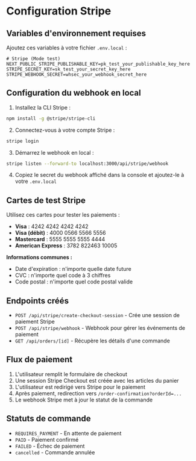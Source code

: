 # Configuration Stripe

## Variables d'environnement requises

Ajoutez ces variables à votre fichier `.env.local` :

```env
# Stripe (Mode test)
NEXT_PUBLIC_STRIPE_PUBLISHABLE_KEY=pk_test_your_publishable_key_here
STRIPE_SECRET_KEY=sk_test_your_secret_key_here
STRIPE_WEBHOOK_SECRET=whsec_your_webhook_secret_here
```

## Configuration du webhook en local

1. Installez la CLI Stripe :
```bash
npm install -g @stripe/stripe-cli
```

2. Connectez-vous à votre compte Stripe :
```bash
stripe login
```

3. Démarrez le webhook en local :
```bash
stripe listen --forward-to localhost:3000/api/stripe/webhook
```

4. Copiez le secret du webhook affiché dans la console et ajoutez-le à votre `.env.local`

## Cartes de test Stripe

Utilisez ces cartes pour tester les paiements :

- **Visa** : 4242 4242 4242 4242
- **Visa (débit)** : 4000 0566 5566 5556
- **Mastercard** : 5555 5555 5555 4444
- **American Express** : 3782 822463 10005

**Informations communes :**
- Date d'expiration : n'importe quelle date future
- CVC : n'importe quel code à 3 chiffres
- Code postal : n'importe quel code postal valide

## Endpoints créés

- `POST /api/stripe/create-checkout-session` - Crée une session de paiement Stripe
- `POST /api/stripe/webhook` - Webhook pour gérer les événements de paiement
- `GET /api/orders/[id]` - Récupère les détails d'une commande

## Flux de paiement

1. L'utilisateur remplit le formulaire de checkout
2. Une session Stripe Checkout est créée avec les articles du panier
3. L'utilisateur est redirigé vers Stripe pour le paiement
4. Après paiement, redirection vers `/order-confirmation?orderId=...`
5. Le webhook Stripe met à jour le statut de la commande

## Statuts de commande

- `REQUIRES_PAYMENT` - En attente de paiement
- `PAID` - Paiement confirmé
- `FAILED` - Échec de paiement
- `cancelled` - Commande annulée
